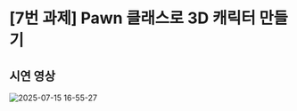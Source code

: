 # [7번 과제] Pawn 클래스로 3D 캐릭터 만들기
## 시연 영상
![2025-07-15 16-55-27](https://github.com/user-attachments/assets/9c29a4fa-615d-41f7-8930-cdf3184ea7d6)
